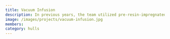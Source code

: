 ```yaml
---
title: Vacuum Infusion
description: In previous years, the team utilized pre-resin-impregnated, high-temperature curing carbon fiber cured in an autoclave to construct the hulls. This year, the hulls were constructed using a carbon fiber vacuum resin infusion process. Each demi-hull was fabricated using a machine-milled high-density foam mold produced for the team by the Ford Motor Company.
image: /images/projects/vacuum-infusion.jpg
members:
category: hulls
---
```

